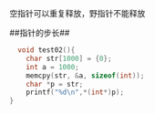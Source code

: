 空指针可以重复释放，野指针不能释放

##指针的步长##
```c
  void test02(){
    char str[1000] = {0};
    int a = 1000;
    memcpy(str, &a, sizeof(int));
    char *p = str;
    printf("%d\n",*(int*)p);
}
